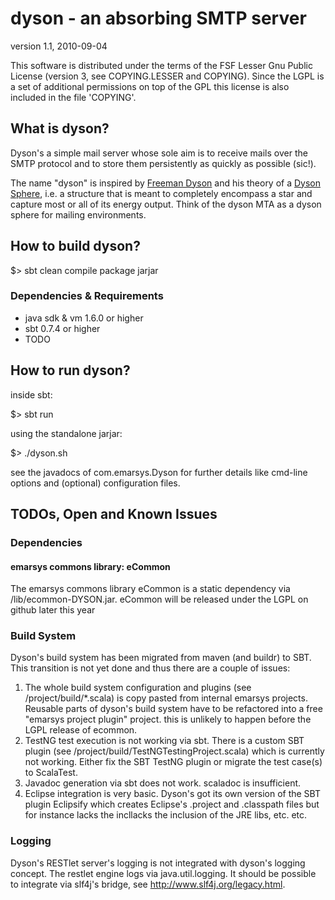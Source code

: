 # dyson - an absorbing SMTP server

version 1.1, 2010-09-04

This software is distributed under the terms of the FSF Lesser Gnu
Public License (version 3, see COPYING.LESSER and COPYING). Since the LGPL 
is a set of additional permissions on top of the GPL this 
license is also included in the file 'COPYING'.

## What is dyson?

Dyson's a simple mail server whose sole aim is to receive mails 
over the SMTP protocol and to store them persistently as quickly as possible (sic!).

The name "dyson" is inspired by [Freeman Dyson](http://en.wikipedia.org/wiki/Freeman_Dyson) 
and his theory of a [Dyson Sphere](href="http://en.wikipedia.org/wiki/Dyson_sphere), 
i.e. a structure that is meant to completely encompass a star and capture most 
or all of its energy output.
Think of the dyson MTA as a dyson sphere for mailing environments.

## How to build dyson?

  $> sbt clean compile package jarjar

### Dependencies & Requirements

 * java sdk & vm 1.6.0 or higher
 * sbt 0.7.4 or higher
 * TODO

## How to run dyson?

inside sbt:

  $> sbt run
  
using the standalone jarjar: 
 
  $> ./dyson.sh

see the javadocs of com.emarsys.Dyson for further details like cmd-line options 
and (optional) configuration files.

## TODOs, Open and Known Issues

### Dependencies

#### emarsys commons library: eCommon

The emarsys commons library eCommon is a static dependency via 
/lib/ecommon-DYSON.jar. eCommon will be released under the 
LGPL on github later this year

### Build System

Dyson's build system has been migrated from maven (and buildr) to SBT. 
This transition is not yet done and thus there are a couple of issues:
 
 1. The whole build system configuration and plugins (see /project/build/*.scala)
    is copy pasted from internal emarsys projects. Reusable parts of dyson's 
    build system have to be refactored into a free "emarsys project plugin" 
    project. this is unlikely to happen before the LGPL release of ecommon.
 2. TestNG test execution is not working via sbt. There is a custom
 	SBT plugin (see /project/build/TestNGTestingProject.scala) which is 
 	currently not working. Either fix the SBT TestNG plugin or migrate the
 	test case(s) to ScalaTest.  
 3. Javadoc generation via sbt does not work. scaladoc is insufficient.
 4. Eclipse integration is very basic. Dyson's got its own version of
    the SBT plugin Eclipsify which creates Eclipse's .project and
    .classpath files but for instance lacks the incllacks the inclusion
    of the JRE libs, etc. etc.
 
### Logging

Dyson's RESTlet server's logging is not integrated with dyson's logging
concept. The restlet engine logs via java.util.logging. It should be possible 
to integrate via slf4j's bridge, see http://www.slf4j.org/legacy.html.
